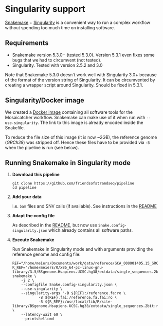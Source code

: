 # Singularity support

[Snakemake](https://bitbucket.org/snakemake/snakemake) + [Singularity](https://www.sylabs.io/docs/) is a convenient way to run a complex workflow without spending too much time on installing software.

## Requirements

 * Snakemake version 5.3.0+ (tested 5.3.0). Version 5.3.1 even fixes some bugs that we had to circumvent (not tested).
 * Singularity. Tested with version 2.5.2 and 3.0
 
 Note that Snakemake 5.3.0 doesn't work well with Singularity 3.0+ because of the format of the version string of Singularity. It can be circumvented by creating a wrapper script around Singularity. Should be fixed in 5.3.1.  

## Singularity/Docker image

We created a [Docker image](https://hub.docker.com/r/smei/mosaicatcher-pipeline) containing all software tools for the Mosaicatcher workflow. Snakemake can make use of it when run with `--use-singularity`. The link to this image is already encoded inside the Snakefile.

To reduce the file size of this image (it is now ~2GB), the reference genome (_GRCh38_) was stripped off. Hence these files have to be provided via `-B` when the pipeline is run (see below).

## Running Snakemake in Singularity mode

1. **Download this pipeline** 

	```
	git clone https://github.com/friendsofstrandseq/pipeline
	cd pipeline
	```

2. **Add your data**

	I.e. `bam` files and SNV calls (if available). See instructions in the [README](../README.md)

3. **Adapt the config file**

	As described in the [README](../README.md), but now use `Snake.config-singularity.json` which already contains all software paths.

4. **Execute Snakemake**

	Run Snakemake in Singularity mode and with arguments providing the reference genome and config file:

	```
	REF="/home/meiers/Documents/work/data/referece/GCA_000001405.15_GRCh38_no_alt_analysis_set.fna"
	R_REF="/home/meiers/R/x86_64-pc-linux-gnu-library/3.5/BSgenome.Hsapiens.UCSC.hg38/extdata/single_sequences.2bit"
	snakemake \
	    -j 2 \
	    --configfile Snake.config-singularity.json \
	    --use-singularity \
	    --singularity-args "-B ${REF}:/reference.fa:ro \
                -B ${REF}.fai:/reference.fa.fai:ro \
                -B ${R_REF}:/usr/local/lib/R/site-library/BSgenome.Hsapiens.UCSC.hg38/extdata/single_sequences.2bit:ro" \
	    --latency-wait 60 \
	    --printshellcmd
	```